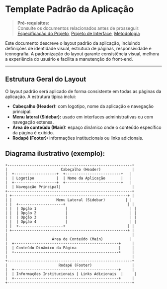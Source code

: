 # Template Padrão da Aplicação

> **Pré-requisitos:**  
> Consulte os documentos relacionados antes de prosseguir: <a href="02-Especificação do Projeto.md"> Especificação do Projeto</a>, <a href="Docs/04-Projeto de Interface.md"> Projeto de Interface</a>, <a href="04-Metodologia.md"> Metodologia</a>

Este documento descreve o layout padrão da aplicação, incluindo definições de identidade visual, estrutura de páginas, responsividade e iconografia. A padronização do layout garante consistência visual, melhora a experiência do usuário e facilita a manutenção do front-end.

---

## Estrutura Geral do Layout

O layout padrão será aplicado de forma consistente em todas as páginas da aplicação. A estrutura típica inclui:

- **Cabeçalho (Header):** com logotipo, nome da aplicação e navegação principal.
- **Menu lateral (Sidebar):** usado em interfaces administrativas ou com navegação extensa.
- **Área de conteúdo (Main):** espaço dinâmico onde o conteúdo específico da página é exibido.
- **Rodapé (Footer):** informações institucionais ou links adicionais.

## Diagrama ilustrativo (exemplo):

```plaintext
+--------------------------------------------------------+
|                        Cabeçalho (Header)              |
|  +-------------------+  +-------------------------+   |
|  | Logotipo          |  | Nome da Aplicação       |   |
|  +-------------------+  +-------------------------+   |
|  | Navegação Principal|                                |
+--------------------------------------------------------+
| +----------------------------------------------------+ |
| |                    Menu Lateral (Sidebar)         | |
| |  +--------------------+                            | |
| |  | Opção 1             |                            | |
| |  | Opção 2             |                            | |
| |  | Opção 3             |                            | |
| |  | Opção 4             |                            | |
| |  +--------------------+                            | |
| +----------------------------------------------------+ |
|                                                        |
|                    Área de Conteúdo (Main)            |
|  +-----------------------------------------------+     |
|  | Conteúdo Dinâmico da Página                   |     |
|  +-----------------------------------------------+     |
|                                                        |
+--------------------------------------------------------+
|                       Rodapé (Footer)                  |
|  +-----------------------------------------------+     |
|  | Informações Institucionais | Links Adicionais  |     |
|  +-----------------------------------------------+     |
+--------------------------------------------------------+


